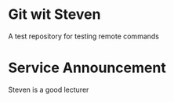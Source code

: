 # Git wit Steven
A test repository for testing remote commands
# Service Announcement
Steven is a good lecturer